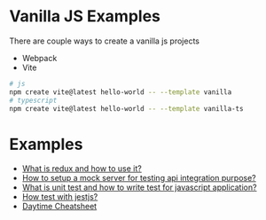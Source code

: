 # Vanilla JS Examples

There are couple ways to create a vanilla js projects

- Webpack
- Vite

```bash
# js
npm create vite@latest hello-world -- --template vanilla
# typescript
npm create vite@latest hello-world -- --template vanilla-ts
```

# Examples

- [What is redux and how to use it?](./hello-redux/)
- [How to setup a mock server for testing api integration purpose?](./json-server/)
- [What is unit test and how to write test for javascript application?](./headfirst-unit-test)
- [How test with jestjs?](./test-with-jestjs/)
- [Daytime Cheatsheet](./datetime-cheatsheet/)
